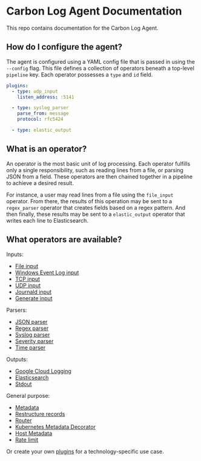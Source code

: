 # Carbon Log Agent Documentation

This repo contains documentation for the Carbon Log Agent.

## How do I configure the agent?
The agent is configured using a YAML config file that is passed in using the `--config` flag. This file defines a collection of operators beneath a top-level `pipeline` key. Each operator possesses a `type` and `id` field.

```yaml
plugins:
  - type: udp_input
    listen_address: :5141

  - type: syslog_parser
    parse_from: message
    protocol: rfc5424

  - type: elastic_output
```

## What is an operator?
An operator is the most basic unit of log processing. Each operator fulfills only a single responsibility, such as reading lines from a file, or parsing JSON from a field. These operators are then chained together in a pipeline to achieve a desired result.

For instance, a user may read lines from a file using the `file_input` operator. From there, the results of this operation may be sent to a `regex_parser` operator that creates fields based on a regex pattern. And then finally, these results may be sent to a `elastic_output` operator that writes each line to Elasticsearch.

## What operators are available?

Inputs:
- [File input](/docs/operators/file_input.md)
- [Windows Event Log input](/docs/operators/windows_eventlog_input.md)
- [TCP input](/docs/operators/tcp_input.md)
- [UDP input](/docs/operators/udp_input.md)
- [Journald input](/docs/operators/journald_input.md)
- [Generate input](/docs/operators/generate_input.md)

Parsers:
- [JSON parser](/docs/operators/json_parser.md)
- [Regex parser](/docs/operators/regex_parser.md)
- [Syslog parser](/docs/operators/syslog_parser.md)
- [Severity parser](/docs/operators/severity_parser.md)
- [Time parser](/docs/operators/time_parser.md)

Outputs:
- [Google Cloud Logging](/docs/operators/google_cloud_output.md)
- [Elasticsearch](/docs/operators/elastic_output.md)
- [Stdout](/docs/operators/stdout.md)

General purpose:
- [Metadata](/docs/operators/metadata.md)
- [Restructure records](/docs/operators/restructure.md)
- [Router](/docs/operators/router.md)
- [Kubernetes Metadata Decorator](/docs/operators/k8s_metadata_decorator.md)
- [Host Metadata](/docs/operators/host_metadata.md)
- [Rate limit](/docs/operators/rate_limit.md)

Or create your own [plugins](/docs/plugins.md) for a technology-specific use case.
